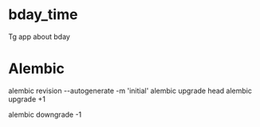 # bday_time
Tg app about bday




# Alembic
alembic revision --autogenerate -m 'initial'
alembic upgrade head
alembic upgrade +1

alembic downgrade -1